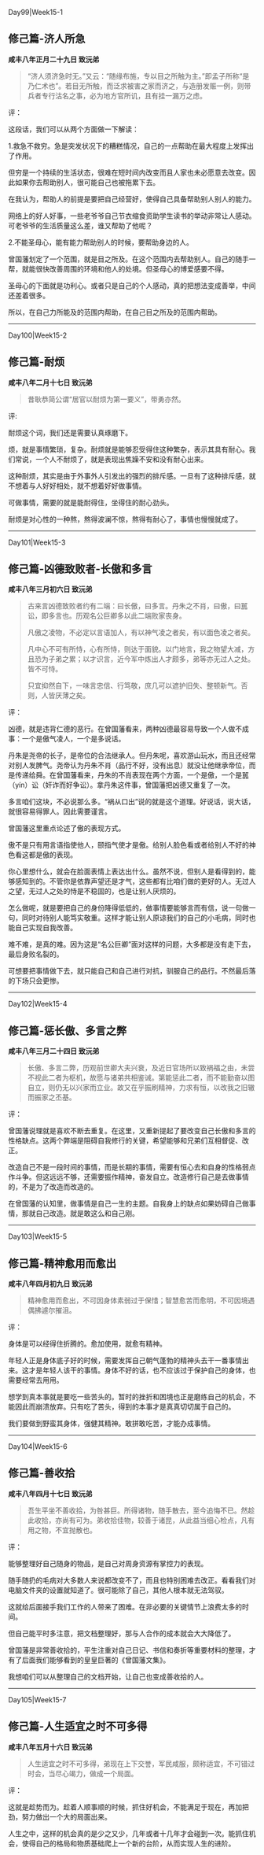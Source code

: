 Day99|Week15-1

## 修己篇-济人所急

**咸丰八年正月二十九日 致沅弟**

> “济人须济急时无。”又云：“随缘布施，专以目之所触为主。”即孟子所称“是乃仁术也”。若目无所触，而泛求被害之家而济之，与造册发赈一例，则带兵者专行沽名之事，必为地方官所讥，且有挂一漏万之虑。

评：

这段话，我们可以从两个方面做一下解读：

1.救急不救穷。急是突发状况下的糟糕情况，自己的一点帮助在最大程度上发挥出了作用。

但穷是一个持续的生活状态，很难在短时间内改变而且人家也未必愿意去改变。因此如果你去帮助别人，很可能自己也被拖累下去。

在我认为，帮助人的前提是要把自己经营好，使得自己具备帮助别人别人的能力。

网络上的好人好事，一些老爷爷自己节衣缩食资助学生读书的举动非常让人感动。可老爷爷的生活质量这么差，谁又帮助了他呢？

2.不能圣母心，能有能力帮助别人的时候，要帮助身边的人。

曾国藩划定了一个范围，就是目之所及。在这个范围内去帮助别人。自己的随手一帮，就能很快改善周围的环境和他人的处境。但圣母心的博爱感要不得。

圣母心的下面就是功利心。或者只是自己的个人感动，真的把想法变成善举，中间还差着很多。

所以，在自己力所能及的范围内帮助，在自己目之所及的范围内帮助。


------

Day100|Week15-2

## 修己篇-耐烦

**咸丰八年二月十七日 致沅弟**

>昔耿恭简公谓“居官以耐烦为第一要义”，带勇亦然。

评:

耐烦这个词，我们还是需要认真琢磨下。

烦，就是事情繁琐，复杂。耐烦就是能够忍受得住这种繁杂，表示其具有耐心。我们常说，一个人不耐烦了，就是表现出焦躁不安和没有耐心出来。

这种耐烦，其实是由于外事外人引发出的强烈的排斥感。一旦有了这种排斥感，就不想着与人好好相处，就不想着好好做事情。

可做事情，需要的就是能耐得住，坐得住的耐心劲头。

耐烦是对心性的一种熬，熬得波澜不惊，熬得有耐心了，事情也慢慢就成了。


------

Day101|Week15-3

## 修己篇-凶德致败者-长傲和多言

**咸丰八年三月初六日 致沅弟**

>古来言凶德致败者约有二端：曰长傲，曰多言。丹朱之不肖，曰傲，曰嚚讼，即多言也。历观名公巨卿多以此二端败家丧身。
>
>凡傲之凌物，不必定以言语加人，有以神气凌之者矣，有以面色凌之者矣。
>
>凡中心不可有所恃，心有所恃，则达于面貌。以门地言，我之物望大减，方且恐为子弟之累；以才识言，近今军中炼出人才颇多，弟等亦无过人之处。皆不可恃。
>
>只宜抑然自下，一味言忠信、行笃敬，庶几可以遮护旧失、整顿新气。否则，人皆厌薄之矣。

评：

凶德，就是违背仁德的恶行。在曾国藩看来，两种凶德最容易导致一个人做不成事：一个是傲气凌人，一个是多说话。

丹朱是尧帝的长子，是帝位的合法继承人。但丹朱呢，喜欢游山玩水，而且还经常对别人发脾气。尧帝认为丹朱不肖（品行不好，没有出息）就没让他继承帝位，而是传递给舜。在曾国藩看来，丹朱的不肖表现在两个方面，一个是傲，一个是嚚（yín）讼（奸诈而好争讼）。拿丹朱这件事，曾国藩把凶德又重复了一次。

多言咱们这块，不必说那么多。“祸从口出”说的就是这个道理。好说话，说大话，就很容易得罪人。因此需要谨言。

曾国藩这里重点论述了傲的表现方式。

傲不是只有用言语指使他人，颐指气使才是傲。给别人脸色看或者给别人不好的神色看这都是傲的表现。

你心里想什么，就会在脸面表情上表达出什么。虽然不说，但别人是看得到的，能够感知到的。不管你是依靠声望还是才气，这些都有比咱们做的更好的人。无过人之望，无过人之处的恃是不稳固的，也是让别人厌烦的。

怎么做呢，就是要把自己的身份降得低低的，做事情要能够言而有信，说一句做一句，同时对待别人能笃实敬重。这样才能让别人原谅我们的自己的小毛病，同时也能自己实现自我改善。

难不难，是真的难。因为这是“名公巨卿”面对这样的问题，大多都是没有走下去，最后身败名裂的。

可想要把事情做下去，就只能自己和自己进行对抗，驯服自己的品行。不然最后落的下场只会更惨。

------

Day102|Week15-4

## 修己篇-惩长傲、多言之弊

**咸丰八年三月二十四日 致沅弟**

>长傲、多言二弊，历观前世卿大夫兴衰，及近日官场所以致祸福之由，未尝不视此二者为枢机，故愿与诸弟共相鉴诫。第能惩此二者，而不能勤奋以图自立，则仍无以兴家而立业。故又在乎振刷精神，力求有恒，以改我之旧辙而振家之丕基。

评：

曾国藩说理就是喜欢不断去重复。在这里，又重新提起了要改变自己长傲和多言的性格缺点。这两个弊端是阻碍自我修行的关键，希望能够和兄弟们互相督促、改正。

改造自己不是一段时间的事情，而是长期的事情，需要有恒心去和自身的性格弱点作斗争。但这远远不够，还需要振作精神，奋发自立。改造修行自己是去做事情的，不是为了改造而改造的。

在曾国藩的认知里，做事情是自己一生的主题。自我身上的缺点如果妨碍自己做事情，那就自己改造。就是敢这么和自己刚。

------

Day103|Week15-5

## 修己篇-精神愈用而愈出

**咸丰八年四月初九日 致沅弟**

>精神愈用而愈出，不可因身体素弱过于保惜；智慧愈苦而愈明，不可因境遇偶拂遽尔摧沮。

评：

身体是可以经得住折腾的。愈加使用，就愈有精神。

年轻人正是身体底子好的时候，需要发挥自己朝气蓬勃的精神头去干一番事情出来。这才是年轻人该干的事情。身体不好的话，也不应该过于保护自己的身体，也需要经常去用用。

想学到真本事就是要吃一些苦头的。暂时的挫折和困境也正是磨练自己的机会，不能因此而崩溃放弃。只有吃了苦头，得到的本事才是真真切切属于自己的。

我们要做到野蛮其身体，强健其精神。敢拼敢吃苦，才能办成事情。

------

Day104|Week15-6

## 修己篇-善收拾

**咸丰八年四月十七日 致沅弟**

>吾生平坐不善收拾，为咎甚巨。所得诸物，随手散去，至今追悔不已。然趁此收拾，亦尚有可为。弟收拾佳物，较善于诸昆，从此益当细心检点，凡有用之物，不宜抛散也。

评：

能够整理好自己随身的物品，是自己对周身资源有掌控力的表现。

随手随扔的毛病对大多数人来说都改变不了，而且也特别困难去改正。看看我们对电脑文件夹的设置就知道了。很可能除了自己，其他人根本就无法驾驭。

这就给后面接手我们工作的人带来了困难。在非必要的关键情节上浪费太多的时间。

但自己能平时多注意，把文档整理好，那与人合作的成本就会大大降低了。

曾国藩是非常善收拾的，平生注重对自己日记、书信和奏折等重要材料的整理，才有了后面我们能够看到的皇皇巨著的《曾国藩文集》。

我想咱们可以从整理自己的文档开始，让自己也变成善收拾的人。

-----

Day105|Week15-7

## 修己篇-人生适宜之时不可多得

**咸丰八年五月十六日 致沅弟**

>人生适宜之时不可多得，弟现在上下交誉，军民咸服，颇称适宜，不可错过时会，当尽心竭力，做成一个局面。

评：

这就是趁势而为。趁着人顺事顺的时候，抓住好机会，不能满足于现在，再加把劲，努力做出一个大的局面出来。

人生之中，这样的机会真的是少之又少，几年或者十几年才会碰到一次。能抓住机会，使得自己的格局和物质基础爬上一个新的台阶，从而实现人生的进阶。



